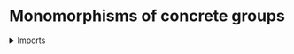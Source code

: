 #  Monomorphisms of concrete groups

<details><summary>Imports</summary>
```agda
module group-theory.monomorphisms-concrete-groups where

open import foundation.dependent-pair-types
open import foundation.embeddings
open import foundation.propositions
open import foundation.universe-levels

open import group-theory.concrete-groups
open import group-theory.homomorphisms-concrete-groups
```
</details>

## Idea

A monomorphism of concrete groups from `G` to `H` is a faithful pointed map BH →* BG. Recall that a map is said to be faithful if it induces embeddings on identity types. In particular, any faithful pointed map BH →* BG induces an embedding ΩBH → ΩBG, i.e., an inclusion of the underlying groups of a concrete group.

```agda
module _ {l1 l2 : Level} (l3 : Level)
  (G : Concrete-Group l1) (H : Concrete-Group l2)
  (f : hom-Concrete-Group G H) where

  is-mono-hom-Concrete-Group-Prop : Prop (l1 ⊔ l2 ⊔ lsuc l3)
  is-mono-hom-Concrete-Group-Prop =
    Π-Prop
      ( Concrete-Group l3)
      ( λ F → is-emb-Prop (comp-hom-Concrete-Group F G H f))

  is-mono-hom-Concrete-Group : UU (l1 ⊔ l2 ⊔ lsuc l3)
  is-mono-hom-Concrete-Group = type-Prop is-mono-hom-Concrete-Group-Prop

  is-prop-is-mono-hom-Concrete-Group : is-prop is-mono-hom-Concrete-Group
  is-prop-is-mono-hom-Concrete-Group =
    is-prop-type-Prop is-mono-hom-Concrete-Group-Prop

module _ {l1 : Level} (l2 : Level) (G : Concrete-Group l1) where

  mono-Concrete-Group : UU (l1 ⊔ lsuc l2)
  mono-Concrete-Group =
    Σ ( Concrete-Group l2)
      ( λ H →
        Σ (hom-Concrete-Group H G) λ f → is-mono-hom-Concrete-Group l2 H G f)
```
